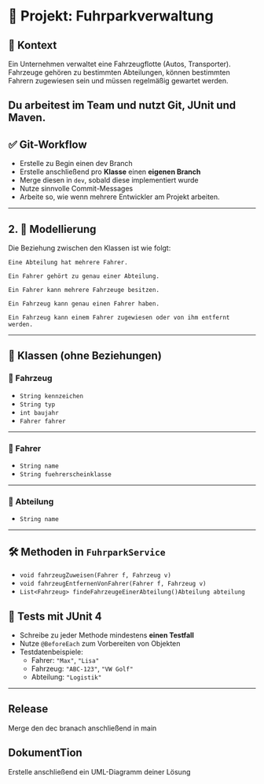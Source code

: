# 🚗 Projekt: Fuhrparkverwaltung

## 🧾 Kontext
Ein Unternehmen verwaltet eine Fahrzeugflotte (Autos, Transporter). Fahrzeuge gehören zu bestimmten Abteilungen, können bestimmten Fahrern zugewiesen sein und müssen regelmäßig gewartet werden.

Du arbeitest im Team und nutzt **Git**, **JUnit** und **Maven**.
---

## ✅ Git-Workflow
- Erstelle zu Begin einen dev Branch
- Erstelle anschließend pro **Klasse** einen **eigenen Branch**
- Merge diesen in `dev`, sobald diese implementiert wurde
- Nutze sinnvolle Commit-Messages
- Arbeite so, wie wenn mehrere Entwickler am Projekt arbeiten.

---

## 2. 🧱 Modellierung

Die Beziehung zwischen den Klassen ist wie folgt:

    Eine Abteilung hat mehrere Fahrer.

    Ein Fahrer gehört zu genau einer Abteilung.

    Ein Fahrer kann mehrere Fahrzeuge besitzen.

    Ein Fahrzeug kann genau einen Fahrer haben.

    Ein Fahrzeug kann einem Fahrer zugewiesen oder von ihm entfernt werden.
---

## 🧱 Klassen (ohne Beziehungen)

### 🚙 Fahrzeug

- `String kennzeichen`
- `String typ`
- `int baujahr`
- `Fahrer fahrer` 

---

### 👤 Fahrer

- `String name`
- `String fuehrerscheinklasse`
---

### 🏢 Abteilung

- `String name`

---

## 🛠️ Methoden in `FuhrparkService`

- `void fahrzeugZuweisen(Fahrer f, Fahrzeug v)`
- `void fahrzeugEntfernenVonFahrer(Fahrer f, Fahrzeug v)`
- `List<Fahrzeug> findeFahrzeugeEinerAbteilung()Abteilung abteilung`


## 🧪 Tests mit JUnit 4

- Schreibe zu jeder Methode mindestens **einen Testfall**
- Nutze `@BeforeEach` zum Vorbereiten von Objekten
- Testdatenbeispiele:
  - Fahrer: `"Max"`, `"Lisa"`
  - Fahrzeug: `"ABC-123"`, `"VW Golf"`
  - Abteilung: `"Logistik"`

---
## Release
Merge den dec branach anschließend in main

## DokumentTion
Erstelle anschließend ein UML-Diagramm deiner Lösung
